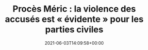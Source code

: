 ---
isIndex: false
title: "Procès Méric : la violence des accusés est « évidente » pour les parties civiles"
date: 2021-06-03T14:09:58+00:00
concerned:
  - joseph-hazan
press:
  title: Le Figaro
  url: https://www.lefigaro.fr/faits-divers/proces-meric-la-violence-des-accuses-est-evidente-pour-les-parties-civiles-20210603
---